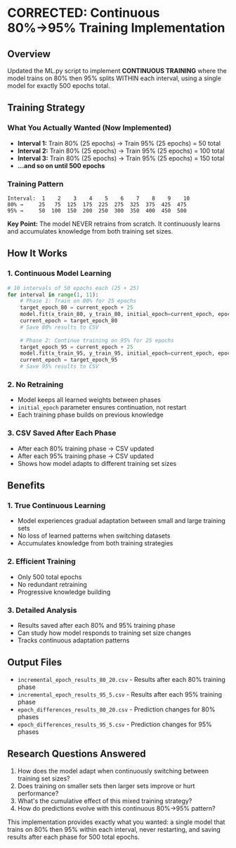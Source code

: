# CORRECTED: Continuous 80%→95% Training Implementation

## Overview
Updated the ML.py script to implement **CONTINUOUS TRAINING** where the model trains on 80% then 95% splits WITHIN each interval, using a single model for exactly 500 epochs total.

## Training Strategy

### What You Actually Wanted (Now Implemented)
- **Interval 1:** Train 80% (25 epochs) → Train 95% (25 epochs) = 50 total
- **Interval 2:** Train 80% (25 epochs) → Train 95% (25 epochs) = 100 total  
- **Interval 3:** Train 80% (25 epochs) → Train 95% (25 epochs) = 150 total
- **...and so on until 500 epochs**

### Training Pattern
```
Interval:  1    2    3    4    5    6    7    8    9    10
80% →     25   75  125  175  225  275  325  375  425  475
95% →     50  100  150  200  250  300  350  400  450  500
```

**Key Point:** The model NEVER retrains from scratch. It continuously learns and accumulates knowledge from both training set sizes.

## How It Works

### 1. Continuous Model Learning
```python
# 10 intervals of 50 epochs each (25 + 25)
for interval in range(1, 11):
    # Phase 1: Train on 80% for 25 epochs
    target_epoch_80 = current_epoch + 25
    model.fit(x_train_80, y_train_80, initial_epoch=current_epoch, epochs=target_epoch_80)
    current_epoch = target_epoch_80
    # Save 80% results to CSV
    
    # Phase 2: Continue training on 95% for 25 epochs  
    target_epoch_95 = current_epoch + 25
    model.fit(x_train_95, y_train_95, initial_epoch=current_epoch, epochs=target_epoch_95)
    current_epoch = target_epoch_95
    # Save 95% results to CSV
```

### 2. No Retraining
- Model keeps all learned weights between phases
- `initial_epoch` parameter ensures continuation, not restart
- Each training phase builds on previous knowledge

### 3. CSV Saved After Each Phase
- After each 80% training phase → CSV updated
- After each 95% training phase → CSV updated
- Shows how model adapts to different training set sizes

## Benefits

### 1. True Continuous Learning
- Model experiences gradual adaptation between small and large training sets
- No loss of learned patterns when switching datasets
- Accumulates knowledge from both training strategies

### 2. Efficient Training
- Only 500 total epochs 
- No redundant retraining
- Progressive knowledge building

### 3. Detailed Analysis
- Results saved after each 80% and 95% training phase
- Can study how model responds to training set size changes
- Tracks continuous adaptation patterns

## Output Files
- `incremental_epoch_results_80_20.csv` - Results after each 80% training phase
- `incremental_epoch_results_95_5.csv` - Results after each 95% training phase  
- `epoch_differences_results_80_20.csv` - Prediction changes for 80% phases
- `epoch_differences_results_95_5.csv` - Prediction changes for 95% phases

## Research Questions Answered
1. How does the model adapt when continuously switching between training set sizes?
2. Does training on smaller sets then larger sets improve or hurt performance?
3. What's the cumulative effect of this mixed training strategy?
4. How do predictions evolve with this continuous 80%→95% pattern?

This implementation provides exactly what you wanted: a single model that trains on 80% then 95% within each interval, never restarting, and saving results after each phase for 500 total epochs.
